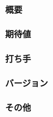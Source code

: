 # 概要
<!-- このIssueを立てる目的、問題となっていること -->

# 期待値
<!-- どういう結果、処理になれば解決されるか -->

# 打ち手
<!-- 概要に対するアクション、どういった変更を加えるのか -->

# バージョン
<!-- 端末によって起こる問題なら、端末のバージョンを記載 -->

# その他
<!-- あれば -->
